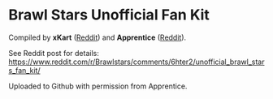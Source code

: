 # Brawl Stars Unofficial Fan Kit

Compiled by **xKart** ([Reddit](https://www.reddit.com/u/xKart)) and **Apprentice** ([Reddit](https://www.reddit.com/user/ApprenticeTheNoob)).

See Reddit post for details: https://www.reddit.com/r/Brawlstars/comments/6hter2/unofficial_brawl_stars_fan_kit/

Uploaded to Github with permission from Apprentice.
